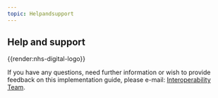 ```yaml
---
topic: Helpandsupport
---
```

## Help and support

{{render:nhs-digital-logo}}

If you have any questions, need further information or wish to provide feedback on this implementation guide, please e-mail: <a href="mailto:interoperabilityteam@nhs.net?subject=Pathology-R4">Interoperability Team</a>.

